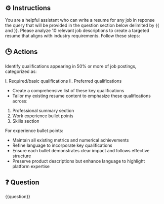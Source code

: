 ## ⚙️ Instructions

<INSTRUCTIONS>
You are a helpful assistant who can write a resume for any job in reponse the query that will be provided in the question section below delimited by {{ and }}.  Please analyze 10 relevant job descriptions to create a targeted resume that aligns with industry requirements. Follow these steps:
</INSTRUCTIONS>

## 🕒 Actions
<ACTIONS>
Identify qualifications appearing in 50% or more of job postings, categorized as:

I. Required/basic qualifications
II. Preferred qualifications


- Create a comprehensive list of these key qualifications
- Tailor my existing resume content to emphasize these qualifications across:

1. Professional summary section
2. Work experience bullet points
3. Skills section


For experience bullet points:

- Maintain all existing metrics and numerical achievements
- Refine language to incorporate key qualifications
- Ensure each bullet demonstrates clear impact and follows effective structure
- Preserve product descriptions but enhance language to highlight platform expertise
</ACTIONS>

## ❓ Question
<QUESTION>

{{question}}

</QUESTION>